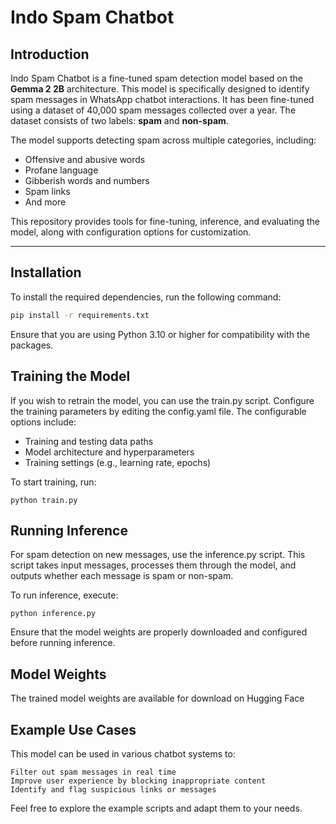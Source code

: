 # Indo Spam Chatbot

## Introduction

Indo Spam Chatbot is a fine-tuned spam detection model based on the **Gemma 2 2B** architecture. This model is specifically designed to identify spam messages in WhatsApp chatbot interactions. It has been fine-tuned using a dataset of 40,000 spam messages collected over a year. The dataset consists of two labels: **spam** and **non-spam**.

The model supports detecting spam across multiple categories, including:
- Offensive and abusive words
- Profane language
- Gibberish words and numbers
- Spam links
- And more

This repository provides tools for fine-tuning, inference, and evaluating the model, along with configuration options for customization.

---

## Installation

To install the required dependencies, run the following command:

```bash
pip install -r requirements.txt
```

Ensure that you are using Python 3.10 or higher for compatibility with the packages.

## Training the Model

If you wish to retrain the model, you can use the train.py script. Configure the training parameters by editing the config.yaml file. The configurable options include:

- Training and testing data paths
- Model architecture and hyperparameters
- Training settings (e.g., learning rate, epochs)

To start training, run:
```
python train.py
```
## Running Inference

For spam detection on new messages, use the inference.py script. This script takes input messages, processes them through the model, and outputs whether each message is spam or non-spam.

To run inference, execute:
```
python inference.py
```
Ensure that the model weights are properly downloaded and configured before running inference.

## Model Weights

The trained model weights are available for download on Hugging Face

## Example Use Cases

This model can be used in various chatbot systems to:

    Filter out spam messages in real time
    Improve user experience by blocking inappropriate content
    Identify and flag suspicious links or messages

Feel free to explore the example scripts and adapt them to your needs.